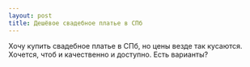 ```yaml
---
layout: post 
title: Дешёвое свадебное платье в СПб 
--- 
```

Хочу купить свадебное платье в СПб, но цены везде так кусаются. Хочется, чтоб и качественно и доступно. Есть варианты?
